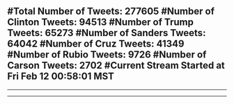 #Total Number of Tweets: 277605 
#Number of Clinton Tweets: 94513
#Number of Trump Tweets: 65273
#Number of Sanders Tweets: 64042
#Number of Cruz Tweets: 41349
#Number of Rubio Tweets: 9726
#Number of Carson Tweets: 2702
#Current Stream Started at Fri Feb 12 00:58:01 MST
---
---
---
